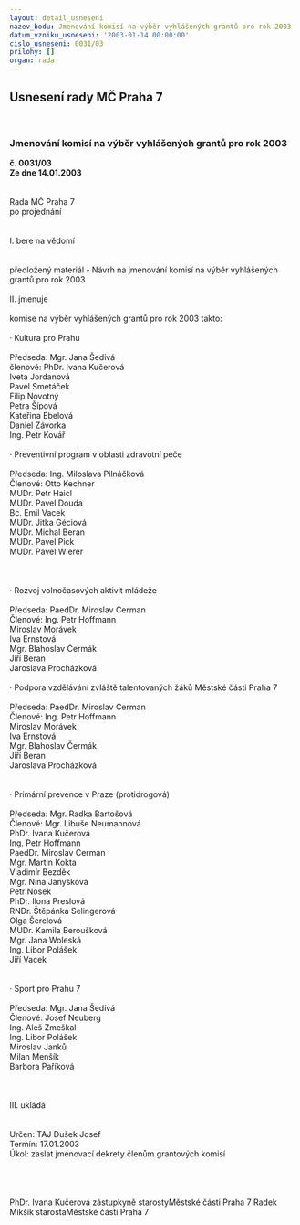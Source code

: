 ```yaml
---
layout: detail_usneseni
nazev_bodu: Jmenování komisí na výběr vyhlášených grantů pro rok 2003
datum_vzniku_usneseni: '2003-01-14 00:00:00'
cislo_usneseni: 0031/03
prilohy: []
organ: rada
---
```

<div id="ucUsn_pList" class="usn">
	<span><h2>Usnesení rady MČ Praha 7 </h2>
<br></span><div class="standBody">
<span><h3>Jmenování komisí na výběr vyhlášených grantů pro rok 2003</h3></span><div class="center">
		<strong>č. 0031/03</strong><br>
	</div>
<div class="center">
		<strong>Ze dne 14.01.2003</strong><br><br>
	</div>
<br>Rada MČ Praha 7<br>po projednání<br><br><br>I.	bere na vědomí<br><br> <br>předložený materiál - Návrh na jmenování komisí na výběr vyhlášených grantů pro rok 2003<br><br>II.	jmenuje<br><br>komise na výběr vyhlášených grantů pro rok 2003 takto:<br><br>·	Kultura pro Prahu<br><br>Předseda: Mgr. Jana Šedivá<br>členové:   PhDr. Ivana Kučerová<br>Iveta Jordanová <br>Pavel Smetáček<br>Filip Novotný<br>Petra Šípová  <br>Kateřina Ebelová<br>Daniel Závorka<br>Ing. Petr Kovář<br><br>·	Preventivní program v oblasti zdravotní péče<br><br>Předseda: Ing. Miloslava Pilnáčková<br>Členové:  Otto Kechner <br>MUDr. Petr Haicl<br>MUDr. Pavel Douda<br>Bc. Emil Vacek<br>MUDr. Jitka Géciová<br>MUDr. Michal Beran<br>MUDr. Pavel Pick<br>MUDr. Pavel Wierer<br><br><br><br>·	Rozvoj volnočasových aktivit mládeže <br><br>Předseda: PaedDr. Miroslav Cerman<br>Členové:  Ing. Petr Hoffmann <br>Miroslav Morávek<br>Iva Ernstová<br>Mgr. Blahoslav Čermák<br>Jiří Beran  <br>Jaroslava Procházková<br><br>·	Podpora vzdělávání zvláště talentovaných žáků Městské části Praha 7<br><br>Předseda: PaedDr. Miroslav Cerman<br>Členové:  Ing. Petr Hoffmann <br>Miroslav Morávek<br>Iva Ernstová<br>Mgr. Blahoslav Čermák<br>Jiří Beran  <br>	    Jaroslava Procházková<br><br><br>·	Primární prevence v Praze (protidrogová)<br><br>Předseda: Mgr. Radka Bartošová<br>Členové:  Mgr. Libuše Neumannová<br>	     PhDr. Ivana Kučerová<br>	     Ing. Petr Hoffmann<br>	     PaedDr. Miroslav Cerman<br>	     Mgr. Martin Kokta<br>	     Vladimír Bezděk<br>	     Mgr. Nina Janyšková<br>	     Petr Nosek<br>	     PhDr. Ilona Preslová<br>	    RNDr. Štěpánka Selingerová<br>	    Olga Šerclová<br>	    MUDr. Kamila Beroušková<br>	    Mgr. Jana Woleská<br>	    Ing. Libor Polášek<br>	    Jiří Vacek<br><br><br>·	Sport pro Prahu 7<br><br>Předseda: Mgr. Jana Šedivá<br>Členové:   Josef Neuberg<br>                 Ing. Aleš Zmeškal<br>                 Ing. Libor Polášek<br>                 Miroslav Janků<br>                 Milan Menšík<br>                 Barbora Paříková<br><br> <br>            <br>III.	ukládá <br><br> <br>Určen:	TAJ Dušek Josef<br>Termín: 17.01.2003<br>Úkol:	zaslat jmenovací dekrety členům grantových komisí<br> <br><br><br>	<br>PhDr. Ivana Kučerová zástupkyně starostyMěstské části Praha 7	 Radek Mikšík starostaMěstské části Praha 7<br>	<br><br>
</div>
</div>